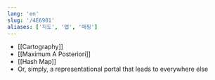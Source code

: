 ```yaml
---
lang: 'en'
slug: '/4E6901'
aliases: ['지도', '맵', '매핑']
---
```


- [[Cartography]]
- [[Maximum A Posteriori]]
- [[Hash Map]]
- Or, simply, a representational portal that leads to everywhere else
